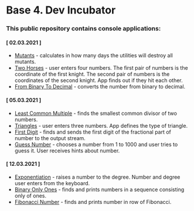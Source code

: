 # Base 4. Dev Incubator

### This public repository contains console applications:

#### [ 02.03.2021 ]
- [Mutants](https://github.com/rkaznouski/Base_4/blob/master/Mutants/Mutants.cpp) - calculates in how many days the utilities will destroy all mutants.
- [Two Horses](https://github.com/rkaznouski/Base_4/blob/master/TwoHorses/TwoHorses.cpp) - user enters four numbers. The first pair of numbers is the coordinate of the first knight. The second pair of numbers is the coordinates of the second knight. App finds out if they hit each other.
- [From Binary To Decimal](https://github.com/rkaznouski/Base_4/blob/master/FromBinaryToDecimal/FromBinaryToDecimal.cpp) - converts the number from binary to decimal.
 
#### [ 05.03.2021 ]
- [Least Common Multiple](https://github.com/rkaznouski/Base_4/blob/master/LeastCommonMultiple/LeastCommonMultiple.cpp) - finds the smallest common divisor of two numbers.
- [Triangles](https://github.com/rkaznouski/Base_4/blob/master/Triangles/Triangles.cpp) - user enters three numbers. App defines the type of triangle.
- [First Digit](https://github.com/rkaznouski/Base_4/blob/master/FirstDigit/FirstDigit.cpp) - finds and sends the first digit of the fractional part of number to the output stream.
- [Guess Number](https://github.com/rkaznouski/Base_4/blob/master/GuessNumber/GuessNumber.cpp) - chooses a number from 1 to 1000 and user tries to guess it. User receives hints about number.

#### [ 12.03.2021 ]
- [Exponentiation](https://github.com/rkaznouski/Base_4/blob/master/Exponentiation/Exponentiation.cpp) - raises a number to the degree. Number and degree user enters from the keyboard.
- [Binary Only Ones](https://github.com/rkaznouski/Base_4/blob/master/BinaryOnlyOnes/BinaryOnlyOnes.cpp) - finds and prints numbers in a sequence consisting only of ones.
- [Fibonacci Number](https://github.com/rkaznouski/Base_4/blob/master/FibonacciNumber/FibonacciNumber.cpp) - finds and prints number in row of Fibonacci.
